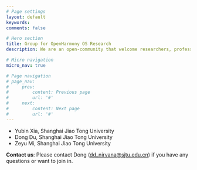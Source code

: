 ```yaml
---
# Page settings
layout: default
keywords:
comments: false

# Hero section
title: Group for OpenHarmony OS Research
description: We are an open-community that welcome researchers, professors, experts, and all related people to join us to explore research projects based/for OpenHarmony.

# Micro navigation
micro_nav: true

# Page navigation
# page_nav:
#     prev:
#         content: Previous page
#         url: '#'
#     next:
#         content: Next page
#         url: '#'
---
```



* Yubin Xia, Shanghai Jiao Tong University
* Dong Du, Shanghai Jiao Tong University
* Zeyu Mi, Shanghai Jiao Tong University

**Contact us**:
Please contact Dong (dd_nirvana@sjtu.edu.cn) if you have any questions or want to join in.
 
